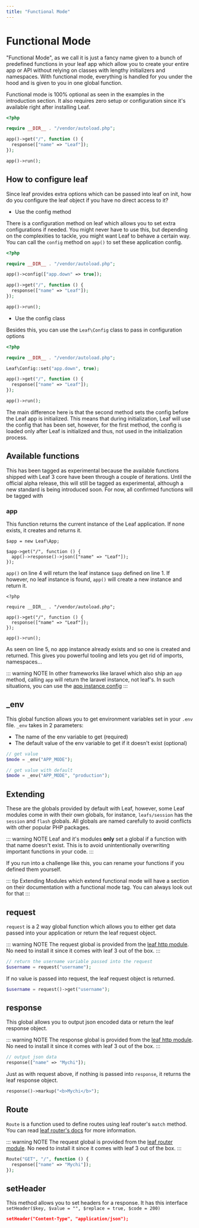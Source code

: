 ```yaml
---
title: "Functional Mode"
---
```


# Functional Mode <Badge text="new" />

"Functional Mode", as we call it is just a fancy name given to a bunch of predefined functions in your leaf app which allow you to create your entire app or API without relying on classes with lengthy initializers and namespaces. With functional mode, everything is handled for you under the hood and is given to you in one global function.

Functional mode is 100% optional as seen in the examples in the introduction section. It also requires zero setup or configuration since it's available right after installing Leaf.

```php
<?php

require __DIR__ . "/vendor/autoload.php";

app()->get("/", function () {
  response(["name" => "Leaf"]);
});

app()->run();
```

## How to configure leaf

Since leaf provides extra options which can be passed into leaf on init, how do you configure the leaf object if you have no direct access to it?

- Use the config method

There is a configuration method on leaf which allows you to set extra configurations if needed. You might never have to use this, but depending on the complexities to tackle, you might want Leaf to behave a certain way. You can call the `config` method on `app()` to set these application config.

```php
<?php

require __DIR__ . "/vendor/autoload.php";

app()->config(["app.down" => true]);

app()->get("/", function () {
  response(["name" => "Leaf"]);
});

app()->run();
```

- Use the config class

Besides this, you can use the `Leaf\Config` class to pass in configuration options

```php
<?php

require __DIR__ . "/vendor/autoload.php";

Leaf\Config::set("app.down", true);

app()->get("/", function () {
  response(["name" => "Leaf"]);
});

app()->run();
```

The main difference here is that the second method sets the config before the Leaf app is initialized. This means that during initialization, Leaf will use the config that has been set, however, for the first method, the config is loaded only after Leaf is initialized and thus, not used in the initialization process.

## Available functions <Badge text="Experimental" type="warning" />

This has been tagged as experimental because the available functions shipped with Leaf 3 core have been through a couple of iterations. Until the official alpha release, this will still be tagged as experimental, although a new standard is being introduced soon. For now, all confirmed functions will be tagged with <Badge text="confirmed" />

### app <Badge text="confirmed" />

This function returns the current instance of the Leaf application. If none exists, it creates and returns it.

```php{4}
$app = new Leaf\App;

$app->get("/", function () {
  app()->response()->json(["name" => "Leaf"]);
});
```

`app()` on line 4 will return the leaf instance `$app` defined on line 1. If however, no leaf instance is found, `app()` will create a new instance and return it.

```php{5}
<?php

require __DIR__ . "/vendor/autoload.php";

app()->get("/", function () {
  response(["name" => "Leaf"]);
});

app()->run();
```

As seen on line 5, no app instance already exists and so one is created and returned. This gives you powerful tooling and lets you get rid of imports, namespaces...

::: warning NOTE
In other frameworks like laravel which also ship an `app` method, calling `app` will return the laravel instance, not leaf's. In such situations, you can use the [app instance config](/docs/config/nsm#config-app-instance)
:::

## _env <Badge text="confirmed" />

This global function allows you to get environment variables set in your `.env` file. `_env` takes in 2 parameters:

- The name of the env variable to get (required)
- The default value of the env variable to get if it doesn't exist (optional)

```php
// get value
$mode = _env("APP_MODE");

// get value with default
$mode = _env("APP_MODE", "production");
```

## Extending

These are the globals provided by default with Leaf, however, some Leaf modules come in with their own globals, for instance, `leafs/session` has the `session` and `flash` globals. All globals are named carefully to avoid conflicts with other popular PHP packages.

::: warning NOTE
Leaf and it's modules **only** set a global if a function with that name doesn't exist. This is to avoid unintentionally overwriting important functions in your code.
:::

If you run into a challenge like this, you can rename your functions if you defined them yourself.

::: tip Extending
Modules which extend functional mode will have a section on their documentation with a functional mode tag. You can always look out for that
:::

## request

`request` is a 2 way global function which allows you to either get data passed into your application or return the leaf request object.

::: warning NOTE
The request global is provided from the [leaf http module](/docs/modules/http). No need to install it since it comes with leaf 3 out of the box.
:::

```php
// return the username variable passed into the request
$username = request("username");
```

If no value is passed into request, the leaf request object is returned.

```php
$username = request()->get("username");
```

## response

This global allows you to output json encoded data or return the leaf response object.

::: warning NOTE
The response global is provided from the [leaf http module](/docs/modules/http). No need to install it since it comes with leaf 3 out of the box.
:::

```php
// output json data
response(["name" => "Mychi"]);
```

Just as with request above, if nothing is passed into `response`, it returns the leaf response object.

```php
response()->markup("<b>Mychi</b>");
```

## Route

`Route` is a function used to define routes using leaf router's `match` method. You can read [leaf router's docs](/docs/routing/) for more information.

::: warning NOTE
The request global is provided from the [leaf router module](/docs/routing/). No need to install it since it comes with leaf 3 out of the box.
:::

```php
Route("GET", "/", function () {
  response(["name" => "Mychi"]);
});
```

## setHeader

This method allows you to set headers for a response. It has this interface `setHeader($key, $value = "", $replace = true, $code = 200)`

```json
setHeader("Content-Type", "application/json");
```
